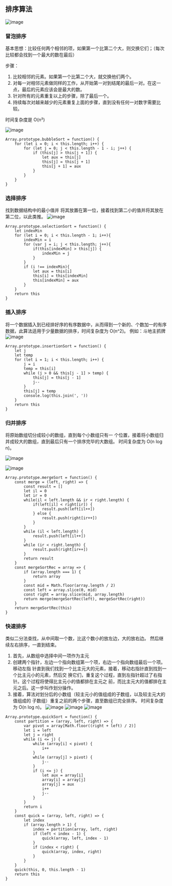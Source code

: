 ## 排序算法
![image](http://upload-images.jianshu.io/upload_images/1940317-7caf7a8dec095a80.png?imageMogr2/auto-orient/strip%7CimageView2/2/w/1240)
### 冒泡排序
基本思想：比较任何两个相邻的项，如果第一个比第二个大，则交换它们；（每次比较都会找到一个最大的数在最后）

步骤：

1. 比较相邻的元素。如果第一个比第二个大，就交换他们两个。 
2. 对每一对相邻元素做同样的工作，从开始第一对到结尾的最后一对。在这一点，最后的元素应该会是最大的数。 
3. 针对所有的元素重复以上的步骤，除了最后一个。
4. 持续每次对越来越少的元素重复上面的步骤，直到没有任何一对数字需要比较。

时间复杂度是 O(n²)

![image](https://user-gold-cdn.xitu.io/2017/6/26/baca5f1861b9534eb85c2a2f7340a18f?imageView2/0/w/1280/h/960/format/webp/ignore-error/1)

```
Array.prototype.bubbleSort = function() {
    for (let i = 0; i < this.length; i++) {
        for (let j = 0; j < this.length - 1 - i; j++) {
            if (this[j] > this[j + 1]) {
                let aux = this[j]
                this[j] = this[j + 1]
                this[j + 1] = aux
            }
        }
    }
}
```
### 选择排序
找到数据结构中的最小值并 将其放置在第一位，接着找到第二小的值并将其放在第二位，以此类推。
![image](https://user-gold-cdn.xitu.io/2017/6/26/fd1cf9bccf6b4147b5442f4d36fc0d59?imageView2/0/w/1280/h/960/format/webp/ignore-error/1)
```
Array.prototype.selectionSort = function() {
    let indexMin
    for (let i = 0; i < this.length - 1; i++){
        indexMin = i
        for (var j = i; j < this.length; j++){ 
            if(this[indexMin] > this[j]) {
                indexMin = j
            }
        } 
        if (i !== indexMin){
            let aux = this[i]
            this[i] = this[indexMin]
            this[indexMin] = aux
        }
    }
    return this
}
```

### 插入排序
将一个数据插入到已经排好序的有序数据中，从而得到一个新的、个数加一的有序数据，此算法适用于少量数据的排序，时间复杂度为 O(n^2)。
例如：斗地主抓牌
![image](https://user-gold-cdn.xitu.io/2017/6/26/240c41b9aed4a6ef01abd1e225e11610?imageView2/0/w/1280/h/960/format/webp/ignore-error/1) 

```
Array.prototype.insertionSort = function() {
    let j
    let temp
    for (let i = 1; i < this.length; i++) {
        j = i
        temp = this[i]
        while (j > 0 && this[j - 1] > temp) {
            this[j] = this[j - 1]
            j--
        } 
        this[j] = temp
        console.log(this.join(', '))
    }
    return this
}
```

### 归并排序
将原始数组切分成较小的数组，直到每个小数组只有一 个位置，接着将小数组归并成较大的数组，直到最后只有一个排序完毕的大数组。
时间复杂度为 O(n log n)。

![image](https://user-gold-cdn.xitu.io/2017/6/26/6e75ddc8f4974aecf1619c24a9a5ce5b?imageView2/0/w/1280/h/960/format/webp/ignore-error/1)

![image](http://upload-images.jianshu.io/upload_images/1940317-d3d400686bc61c30.gif?imageMogr2/auto-orient/strip)
```
Array.prototype.mergeSort = function() {
    const merge = (left, right) => {
        const result = []
        let il = 0
        let ir = 0
        while(il < left.length && ir < right.length) {
            if(left[il] < right[ir]) {
                result.push(left[il++])
            } else {
                result.push(right[ir++])
            }
        }
        while (il < left.length) {
            result.push(left[il++])
        }
        while (ir < right.length) {
            result.push(right[ir++])
        }
        return result
    }
    const mergeSortRec = array => {
        if (array.length === 1) {
            return array
        }
        const mid = Math.floor(array.length / 2)
        const left = array.slice(0, mid)
        const right = array.slice(mid, array.length)
        return merge(mergeSortRec(left), mergeSortRec(right))
    }
    return mergeSortRec(this)
}
```

### 快速排序
类似二分法查找，从中间取一个数，比这个数小的放左边，大的放右边。
然后继续左右排序，一直到结束。

1. 首先，从数组中选择中间一项作为主元
2. 创建两个指针，左边一个指向数组第一个项，右边一个指向数组最后一个项。移动左指 针直到我们找到一个比主元大的元素，接着，移动右指针直到找到一个比主元小的元素，然后交 换它们，重复这个过程，直到左指针超过了右指针。这个过程将使得比主元小的值都排在主元之 前，而比主元大的值都排在主元之后。这一步叫作划分操作。
3. 接着，算法对划分后的小数组（较主元小的值组成的子数组，以及较主元大的值组成的 子数组）重复之前的两个步骤，直至数组已完全排序。
时间复杂度为 O(n log n)。
![image](http://upload-images.jianshu.io/upload_images/1940317-6d01faf07a21e730.gif?imageMogr2/auto-orient/strip)
![image](https://user-gold-cdn.xitu.io/2018/7/18/164acd0f33702fe6?imageslim)
![image](https://pic1.zhimg.com/80/v2-815dc856a90e961be52594ab4368d8a8_720w.jpg)

```
Array.prototype.quickSort = function() {
    const partition = (array, left, right) => {
        var pivot = array[Math.floor((right + left) / 2)]
        let i = left
        let j = right
        while (i <= j) {
            while (array[i] < pivot) {
                i++
            }
            while (array[j] > pivot) {
                j--
            }
            if (i <= j) {
                let aux = array[i]
                array[i] = array[j]
                array[j] = aux
                i++
                j--
            }
        }
        return i
    }
    const quick = (array, left, right) => {
        let index
        if (array.length > 1) {
            index = partition(array, left, right)
            if (left < index - 1) {
                quick(array, left, index - 1)
            }
            if (index < right) {
                quick(array, index, right)
            }
        }
    }
    quick(this, 0, this.length - 1)
    return this
}
```

